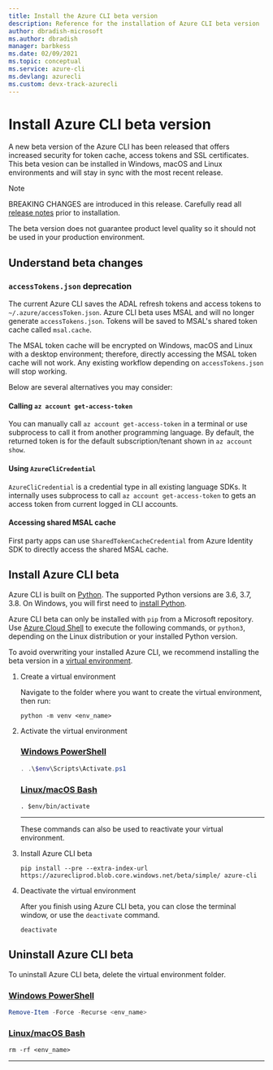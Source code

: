 ```yaml
---
title: Install the Azure CLI beta version
description: Reference for the installation of Azure CLI beta version
author: dbradish-microsoft
ms.author: dbradish
manager: barbkess
ms.date: 02/09/2021
ms.topic: conceptual
ms.service: azure-cli
ms.devlang: azurecli 
ms.custom: devx-track-azurecli
---
```


# Install Azure CLI beta version

A new beta version of the Azure CLI has been released that offers increased security for token cache, access tokens and SSL certificates.  This beta vesion can be installed in Windows, macOS and Linux environments and will stay in sync with the most recent release.

> [!NOTE]
>
>  BREAKING CHANGES are introduced in this release.  Carefully read all [release notes](/cli/azure/release-notes-azure-cli?tabs=azure-cli-beta) prior to installation.
>
> The beta version does not guarantee product level quality so it should not be used in your production environment.

## Understand beta changes

### `accessTokens.json` deprecation

The current Azure CLI saves the ADAL refresh tokens and access tokens to `~/.azure/accessToken.json`. Azure CLI beta uses MSAL and will no longer generate `accessTokens.json`.  Tokens will be saved to MSAL's shared token cache called `msal.cache`. 

The MSAL token cache will be encrypted on Windows, macOS and Linux with a desktop environment; therefore, directly accessing the MSAL token cache will not work. Any existing workflow depending on `accessTokens.json` will stop working.

Below are several alternatives you may consider: 

#### Calling `az account get-access-token`

You can manually call `az account get-access-token` in a terminal or use subprocess to call it from another programming language. By default, the returned token is for the default subscription/tenant shown in `az account show`.

#### Using `AzureCliCredential`

`AzureCliCredential` is a credential type in all existing language SDKs. It internally uses subprocess to call `az account get-access-token` to gets an access token from current logged in CLI accounts. 

#### Accessing shared MSAL cache

First party apps can use `SharedTokenCacheCredential` from Azure Identity SDK to directly access the shared MSAL cache.

## Install Azure CLI beta

Azure CLI is built on [Python](https://www.python.org/). The supported Python versions are 3.6, 3.7, 3.8. On Windows, you will first need to [install Python](https://www.python.org/downloads/windows/).

Azure CLI beta can only be installed with `pip` from a Microsoft repository.  Use [Azure Cloud Shell](https://shell.azure.com) to execute the following commands, or `python3`, depending on the Linux distribution or your installed Python version.

To avoid overwriting your installed Azure CLI, we recommend installing the beta version in a [virtual environment](https://docs.python.org/3/tutorial/venv.html).

1. Create a virtual environment

   Navigate to the folder where you want to create the virtual environment, then run:

   ```console
   python -m venv <env_name>
   ```

1. Activate the virtual environment

      ### [Windows PowerShell](#tab/powershell)

   ```powershell
   . .\$env\Scripts\Activate.ps1
   ```

   ### [Linux/macOS Bash](#tab/bash)

   ```console
   . $env/bin/activate
   ```
   ---
   These commands can also be used to reactivate your virtual environment.

1. Install Azure CLI beta

   ```console
   pip install --pre --extra-index-url https://azurecliprod.blob.core.windows.net/beta/simple/ azure-cli
   ```

1. Deactivate the virtual environment

   After you finish using Azure CLI beta, you can close the terminal window, or use the `deactivate` command.

   ```console
   deactivate
   ```

## Uninstall Azure CLI beta

To uninstall Azure CLI beta, delete the virtual environment folder.

### [Windows PowerShell](#tab/powershell)

```powershell
Remove-Item -Force -Recurse <env_name>
```

### [Linux/macOS Bash](#tab/bash)

```console
rm -rf <env_name>
```

---
